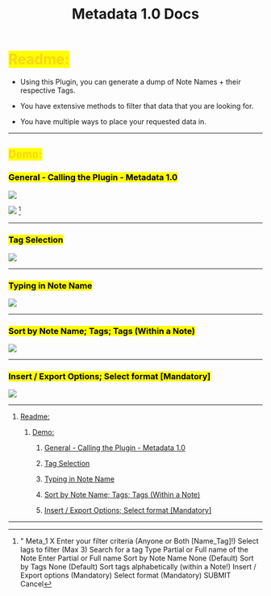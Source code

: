 ﻿---
title: Metadata 1.0 Docs
uuid: c46c5e60-4066-11ef-832f-26e37c279344
version: 163
created: '2024-07-12T21:22:39+05:30'
tags:
  - '-1-inbox'
  - '-location/amplenote/mine'
---

# <mark style="color:#F8D616;">Readme:<!-- {"cycleColor":"25"} --></mark>

- Using this Plugin, you can generate a dump of Note Names + their respective Tags.

- You have extensive methods to filter that data that you are looking for.

- You have multiple ways to place your requested data in.

---

## <mark style="color:#F8D616;">Demo:<!-- {"cycleColor":"25"} --></mark> 

### <mark>General - Calling the Plugin - Metadata 1.0</mark>

![](https://images.amplenote.com/c46c5e60-4066-11ef-832f-26e37c279344/7ebfbf76-dd43-4996-bae3-9f64a40e011c.gif)

![](https://images.amplenote.com/c46c5e60-4066-11ef-832f-26e37c279344/779b31a5-04fe-48dc-9ed3-3a7aca8c73bf.png) [^1]

---

### <mark>Tag Selection</mark>

![](https://images.amplenote.com/c46c5e60-4066-11ef-832f-26e37c279344/40a5cd4a-2c0e-4246-860e-6557ccdaa7e1.gif)

---

### <mark>Typing in Note Name</mark>

![](https://images.amplenote.com/c46c5e60-4066-11ef-832f-26e37c279344/31c69256-5f10-475f-8eba-14eea1de0aa9.gif)

---

### <mark>Sort by Note Name;  Tags; Tags (Within a Note)</mark>

![](https://images.amplenote.com/c46c5e60-4066-11ef-832f-26e37c279344/f1df288c-ea77-495f-a9f4-90e0cc94595e.gif)

---

### <mark>Insert / Export Options; Select format \[Mandatory\]</mark>

![](https://images.amplenote.com/c46c5e60-4066-11ef-832f-26e37c279344/9fd990db-8b08-4fba-9ef7-7fcd452c2a77.gif)

---

1. [Readme:](#Readme:) 

    1. [Demo: ](#Demo:_) 

        1. [General - Calling the Plugin - Metadata 1.0](#General_-_Calling_the_Plugin_-_Metadata_1.0) 

        1. [Tag Selection](#Tag_Selection) 

        1. [Typing in Note Name](#Typing_in_Note_Name) 

        1. [Sort by Note Name;  Tags; Tags (Within a Note)](#Sort_by_Note_Name;__Tags;_Tags_(Within_a_Note)) 

        1. [Insert / Export Options; Select format \[Mandatory\]](#Insert_/_Export_Options;_Select_format__Mandatory_) 

---

[^1]: " Meta_1
    X
    Enter your filter criteria (Anyone or Both \[Name_Tag\]!)
    Select lags to filter (Max 3)
    Search for a tag
    Type Partial or Full name of the Note
    Enter Partial or Full name
    Sort by Note Name
    None (Default)
    Sort by Tags
    None (Default)
    Sort tags alphabetically (within a Note!)
    Insert / Export options (Mandatory)
    Select format (Mandatory)
    SUBMIT
    Cancel

